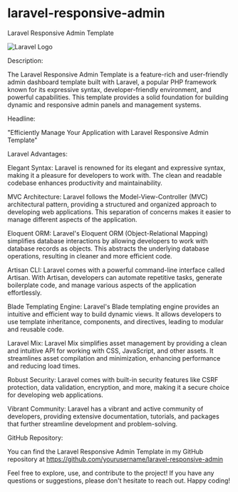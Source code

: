 # laravel-responsive-admin
Laravel Responsive Admin Template

![Laravel Logo]([https://laravel.com/img/logomark.min.svg](https://encrypted-tbn0.gstatic.com/images?q=tbn:ANd9GcRRD4lgVO7O-_2lX6wV74g3onZSnzCwLwMhb2yof19LkwSNrCNHQFe8TwnrLghr6NmDEY8&usqp=CAU))

Description:

The Laravel Responsive Admin Template is a feature-rich and user-friendly admin dashboard template built with Laravel, a popular PHP framework known for its expressive syntax, developer-friendly environment, and powerful capabilities. This template provides a solid foundation for building dynamic and responsive admin panels and management systems.

Headline:

"Efficiently Manage Your Application with Laravel Responsive Admin Template"

Laravel Advantages:

Elegant Syntax: Laravel is renowned for its elegant and expressive syntax, making it a pleasure for developers to work with. The clean and readable codebase enhances productivity and maintainability.

MVC Architecture: Laravel follows the Model-View-Controller (MVC) architectural pattern, providing a structured and organized approach to developing web applications. This separation of concerns makes it easier to manage different aspects of the application.

Eloquent ORM: Laravel's Eloquent ORM (Object-Relational Mapping) simplifies database interactions by allowing developers to work with database records as objects. This abstracts the underlying database operations, resulting in cleaner and more efficient code.

Artisan CLI: Laravel comes with a powerful command-line interface called Artisan. With Artisan, developers can automate repetitive tasks, generate boilerplate code, and manage various aspects of the application effortlessly.

Blade Templating Engine: Laravel's Blade templating engine provides an intuitive and efficient way to build dynamic views. It allows developers to use template inheritance, components, and directives, leading to modular and reusable code.

Laravel Mix: Laravel Mix simplifies asset management by providing a clean and intuitive API for working with CSS, JavaScript, and other assets. It streamlines asset compilation and minimization, enhancing performance and reducing load times.

Robust Security: Laravel comes with built-in security features like CSRF protection, data validation, encryption, and more, making it a secure choice for developing web applications.

Vibrant Community: Laravel has a vibrant and active community of developers, providing extensive documentation, tutorials, and packages that further streamline development and problem-solving.

GitHub Repository:

You can find the Laravel Responsive Admin Template in my GitHub repository at https://github.com/yourusername/laravel-responsive-admin

Feel free to explore, use, and contribute to the project! If you have any questions or suggestions, please don't hesitate to reach out. Happy coding!
